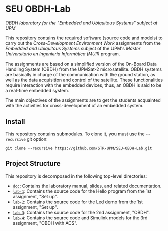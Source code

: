 # SEU OBDH-Lab
*OBDH laboratory for the "Embedded and Ubiquitous Systems" subject at UPM*

This repository contains the required software (source code and models)
to carry out the *Cross-Development Environment Work* assignments
from the *Embedded and Ubiquitous Systems* subject of the
UPM's *Máster Universitario en Ingeniería Informática (MUII)* program.

The assignments are based on a simplified version of the
On-Board Data Handling System (OBDH) from the UPMSat-2 microsatellite.
OBDH systems are basically in charge of the communication with the ground station,
as well as the data acquisition and control of the satellite.
These functionalities require interaction with the embedded devices,
thus, an OBDH is said to be a real-time embedded system.

The main objectives of the assignments are to get the students acquainted
with the activities for cross-development of an embedded system.

## Install
This repository contains submodules. To clone it, you must use the `--recursive` git option:

```
git clone --recursive https://github.com/STR-UPM/SEU-OBDH-Lab.git
```

## Project Structure
This repository is decomposed in the following top-level directories:
- [`doc`](./doc): Contains the laboratory manual, slides, and related documentation.
- [`lab-1`](./lab-1): Contains the source code for the Hello program from the 1st assignment, "Set up".
- [`lab-2`](./lab-2): Contains the source code for the Led demo from the 1st assignment, "Set up".
- [`lab-3`](./lab-3): Contains the source code for the 2nd assignment, "OBDH".
- [`lab-4`](./lab-4): Contains the source code and Simulink models for the 3rd assignment, "OBDH with ACS".
